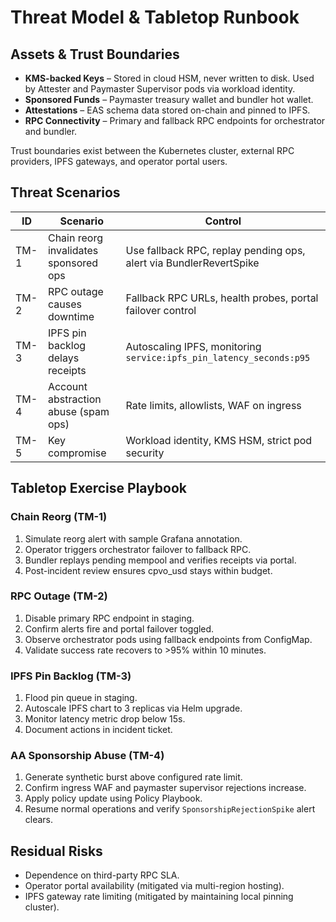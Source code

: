 # Threat Model & Tabletop Runbook

## Assets & Trust Boundaries

- **KMS-backed Keys** – Stored in cloud HSM, never written to disk. Used by Attester and Paymaster Supervisor pods via workload identity.
- **Sponsored Funds** – Paymaster treasury wallet and bundler hot wallet.
- **Attestations** – EAS schema data stored on-chain and pinned to IPFS.
- **RPC Connectivity** – Primary and fallback RPC endpoints for orchestrator and bundler.

Trust boundaries exist between the Kubernetes cluster, external RPC providers, IPFS gateways, and operator portal users.

## Threat Scenarios

| ID | Scenario | Control |
| -- | -------- | ------- |
| TM-1 | Chain reorg invalidates sponsored ops | Use fallback RPC, replay pending ops, alert via BundlerRevertSpike |
| TM-2 | RPC outage causes downtime | Fallback RPC URLs, health probes, portal failover control |
| TM-3 | IPFS pin backlog delays receipts | Autoscaling IPFS, monitoring `service:ipfs_pin_latency_seconds:p95` |
| TM-4 | Account abstraction abuse (spam ops) | Rate limits, allowlists, WAF on ingress |
| TM-5 | Key compromise | Workload identity, KMS HSM, strict pod security |

## Tabletop Exercise Playbook

### Chain Reorg (TM-1)
1. Simulate reorg alert with sample Grafana annotation.
2. Operator triggers orchestrator failover to fallback RPC.
3. Bundler replays pending mempool and verifies receipts via portal.
4. Post-incident review ensures cpvo_usd stays within budget.

### RPC Outage (TM-2)
1. Disable primary RPC endpoint in staging.
2. Confirm alerts fire and portal failover toggled.
3. Observe orchestrator pods using fallback endpoints from ConfigMap.
4. Validate success rate recovers to >95% within 10 minutes.

### IPFS Pin Backlog (TM-3)
1. Flood pin queue in staging.
2. Autoscale IPFS chart to 3 replicas via Helm upgrade.
3. Monitor latency metric drop below 15s.
4. Document actions in incident ticket.

### AA Sponsorship Abuse (TM-4)
1. Generate synthetic burst above configured rate limit.
2. Confirm ingress WAF and paymaster supervisor rejections increase.
3. Apply policy update using Policy Playbook.
4. Resume normal operations and verify `SponsorshipRejectionSpike` alert clears.

## Residual Risks

- Dependence on third-party RPC SLA.
- Operator portal availability (mitigated via multi-region hosting).
- IPFS gateway rate limiting (mitigated by maintaining local pinning cluster).
